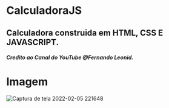 # CalculadoraJS

## Calculadora construida em HTML, CSS E JAVASCRIPT.

##### Credito ao Canal do YouTube @Fernando Leonid.

# Imagem
![Captura de tela 2022-02-05 221648](https://user-images.githubusercontent.com/53385116/152664535-002824df-f190-4de5-9c74-e155801fc587.png)
